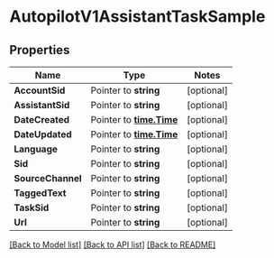 # AutopilotV1AssistantTaskSample

## Properties
Name | Type | Notes
------------ | ------------- | -------------
**AccountSid** | Pointer to **string** | [optional] 
**AssistantSid** | Pointer to **string** | [optional] 
**DateCreated** | Pointer to [**time.Time**](time.Time.md) | [optional] 
**DateUpdated** | Pointer to [**time.Time**](time.Time.md) | [optional] 
**Language** | Pointer to **string** | [optional] 
**Sid** | Pointer to **string** | [optional] 
**SourceChannel** | Pointer to **string** | [optional] 
**TaggedText** | Pointer to **string** | [optional] 
**TaskSid** | Pointer to **string** | [optional] 
**Url** | Pointer to **string** | [optional] 

[[Back to Model list]](../README.md#documentation-for-models) [[Back to API list]](../README.md#documentation-for-api-endpoints) [[Back to README]](../README.md)


